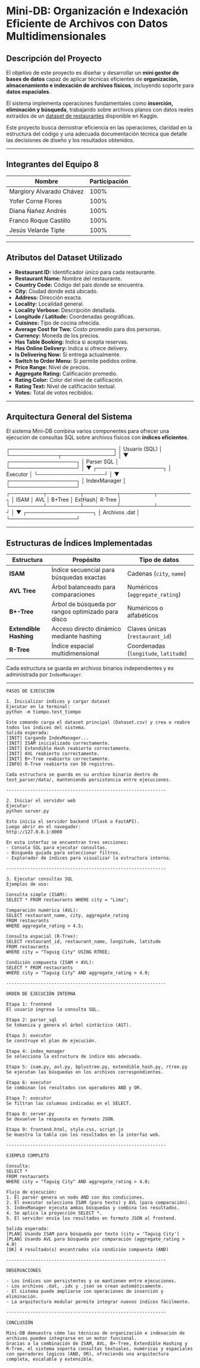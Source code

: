 #  Mini-DB: Organización e Indexación Eficiente de Archivos con Datos Multidimensionales

##  Descripción del Proyecto

El objetivo de este proyecto es diseñar y desarrollar un **mini gestor de bases de datos** capaz de aplicar técnicas eficientes de **organización, almacenamiento e indexación de archivos físicos**, incluyendo soporte para **datos espaciales**.  

El sistema implementa operaciones fundamentales como **inserción, eliminación y búsqueda**, trabajando sobre archivos planos con datos reales extraídos de un [dataset de restaurantes](https://www.kaggle.com/datasets/mohdshahnawazaadil/restaurant-dataset) disponible en Kaggle.  

Este proyecto busca demostrar eficiencia en las operaciones, claridad en la estructura del código y una adecuada documentación técnica que detalle las decisiones de diseño y los resultados obtenidos.

---

##  Integrantes del Equipo 8

| Nombre                   | Participación |
| ------------------------ | -------------- |
| Margiory Alvarado Chávez | 100% |
| Yofer Corne Flores       | 100% |
| Diana Ñañez Andrés       | 100% |
| Franco Roque Castillo    | 100% |
| Jesús Velarde Tipte      | 100% |

---

##  Atributos del Dataset Utilizado

* **Restaurant ID:** Identificador único para cada restaurante.  
* **Restaurant Name:** Nombre del restaurante.  
* **Country Code:** Código del país donde se encuentra.  
* **City:** Ciudad donde está ubicado.  
* **Address:** Dirección exacta.  
* **Locality:** Localidad general.  
* **Locality Verbose:** Descripción detallada.  
* **Longitude / Latitude:** Coordenadas geográficas.  
* **Cuisines:** Tipo de cocina ofrecida.  
* **Average Cost for Two:** Costo promedio para dos personas.  
* **Currency:** Moneda de los precios.  
* **Has Table Booking:** Indica si acepta reservas.  
* **Has Online Delivery:** Indica si ofrece delivery.  
* **Is Delivering Now:** Si entrega actualmente.  
* **Switch to Order Menu:** Si permite pedidos online.  
* **Price Range:** Nivel de precios.  
* **Aggregate Rating:** Calificación promedio.  
* **Rating Color:** Color del nivel de calificación.  
* **Rating Text:** Nivel de calificación textual.  
* **Votes:** Total de votos recibidos.  

---

##  Arquitectura General del Sistema

El sistema Mini-DB combina varios componentes para ofrecer una ejecución de consultas SQL sobre archivos físicos con **índices eficientes**.

┌────────────────────────────┐
│ Usuario (SQL) │
└─────────────┬──────────────┘
│
▼
┌──────────────────┐
│ Parser SQL │
└──────────────────┘
│
▼
┌──────────────────┐
│ Executor │
└──────────────────┘
│
▼
┌──────────────────┐
│ IndexManager │
└──────────────────┘
┌─────────┬─────────┬─────────┬─────────┬─────────┐
│ ISAM │ AVL │ B+Tree │ ExtHash│ R-Tree │
└─────────┴─────────┴─────────┴─────────┴─────────┘
│
▼
┌──────────────────┐
│ Archivos .dat │
└──────────────────┘

---

##  Estructuras de Índices Implementadas

| Estructura | Propósito | Tipo de datos |
|-------------|------------|----------------|
| **ISAM** | Índice secuencial para búsquedas exactas | Cadenas (`city`, `name`) |
| **AVL Tree** | Árbol balanceado para comparaciones | Numéricos (`aggregate_rating`) |
| **B+-Tree** | Árbol de búsqueda por rangos optimizado para disco | Numéricos o alfabéticos |
| **Extendible Hashing** | Acceso directo dinámico mediante hashing | Claves únicas (`restaurant_id`) |
| **R-Tree** | Índice espacial multidimensional | Coordenadas (`longitude`, `latitude`) |

Cada estructura se guarda en archivos binarios independientes y es administrada por `IndexManager`.

---

```text
PASOS DE EJECUCIÓN

1. Inicializar índices y cargar dataset
Ejecutar en la terminal:
python -m tiempo.test_tiempo

Este comando carga el dataset principal (Dataset.csv) y crea o reabre todos los índices del sistema.
Salida esperada:
[INIT] Cargando IndexManager...
[INIT] ISAM inicializado correctamente.
[INIT] Extendible Hash reabierto correctamente.
[INIT] AVL reabierto correctamente.
[INIT] B+-Tree reabierto correctamente.
[INFO] R-Tree reabierto con 50 registros.

Cada estructura se guarda en su archivo binario dentro de test_parser/data/, manteniendo persistencia entre ejecuciones.

------------------------------------------------------------

2. Iniciar el servidor web
Ejecutar:
python server.py

Esto inicia el servidor backend (Flask o FastAPI).
Luego abrir en el navegador:
http://127.0.0.1:8000

En esta interfaz se encuentran tres secciones:
- Consola SQL para ejecutar consultas.
- Búsqueda guiada para seleccionar filtros.
- Explorador de índices para visualizar la estructura interna.

------------------------------------------------------------

3. Ejecutar consultas SQL
Ejemplos de uso:

Consulta simple (ISAM):
SELECT * FROM restaurants WHERE city = "Lima";

Comparación numérica (AVL):
SELECT restaurant_name, city, aggregate_rating
FROM restaurants
WHERE aggregate_rating > 4.5;

Consulta espacial (R-Tree):
SELECT restaurant_id, restaurant_name, longitude, latitude
FROM restaurants
WHERE city = "Taguig City" USING RTREE;

Condición compuesta (ISAM + AVL):
SELECT * FROM restaurants
WHERE city = "Taguig City" AND aggregate_rating > 4.0;

------------------------------------------------------------

ORDEN DE EJECUCIÓN INTERNA

Etapa 1: frontend
El usuario ingresa la consulta SQL.

Etapa 2: parser_sql
Se tokeniza y genera el árbol sintáctico (AST).

Etapa 3: executor
Se construye el plan de ejecución.

Etapa 4: index_manager
Se selecciona la estructura de índice más adecuada.

Etapa 5: isam.py, avl.py, bplustree.py, extendible_hash.py, rtree.py
Se ejecutan las búsquedas en los archivos correspondientes.

Etapa 6: executor
Se combinan los resultados con operadores AND y OR.

Etapa 7: executor
Se filtran las columnas indicadas en el SELECT.

Etapa 8: server.py
Se devuelve la respuesta en formato JSON.

Etapa 9: frontend.html, style.css, script.js
Se muestra la tabla con los resultados en la interfaz web.

------------------------------------------------------------

EJEMPLO COMPLETO

Consulta:
SELECT *
FROM restaurants
WHERE city = "Taguig City" AND aggregate_rating > 4.0;

Flujo de ejecución:
1. El parser genera un nodo AND con dos condiciones.
2. El executor selecciona ISAM (para texto) y AVL (para comparación).
3. IndexManager ejecuta ambas búsquedas y combina los resultados.
4. Se aplica la proyección SELECT *.
5. El servidor envía los resultados en formato JSON al frontend.

Salida esperada:
[PLAN] Usando ISAM para búsqueda por texto (city = 'Taguig City')
[PLAN] Usando AVL para búsqueda por comparación (aggregate_rating > 4.0)
[OK] 4 resultado(s) encontrados vía condición compuesta (AND)

------------------------------------------------------------

OBSERVACIONES

- Los índices son persistentes y se mantienen entre ejecuciones.
- Los archivos .dat, .idx y .json se crean automáticamente.
- El sistema puede ampliarse con operaciones de inserción y eliminación.
- La arquitectura modular permite integrar nuevos índices fácilmente.

------------------------------------------------------------

CONCLUSIÓN

Mini-DB demuestra cómo las técnicas de organización e indexación de archivos pueden integrarse en un motor funcional.
Gracias a la combinación de ISAM, AVL, B+-Tree, Extendible Hashing y R-Tree, el sistema soporta consultas textuales, numéricas y espaciales con operadores lógicos (AND, OR), ofreciendo una arquitectura completa, escalable y extensible.
```


